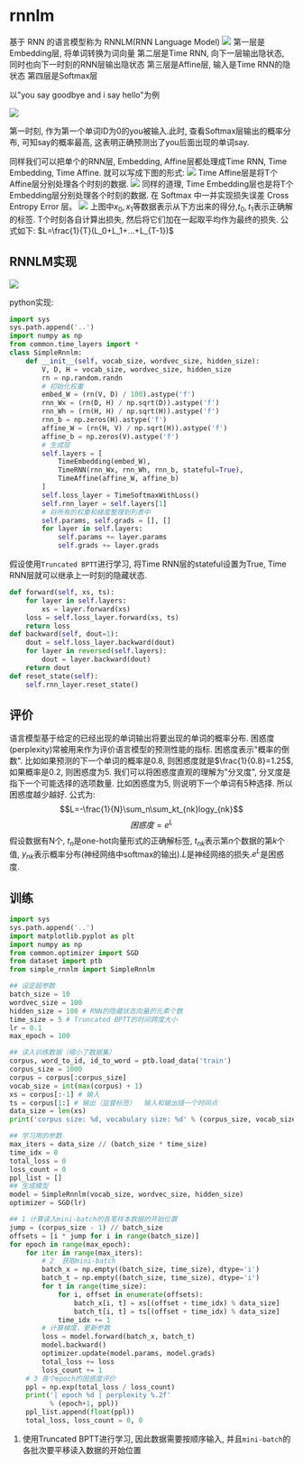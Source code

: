 # rnnlm



基于 RNN 的语言模型称为 RNNLM(RNN Language Model)
![](./rnnlm/1.png)
第一层是Embedding层, 将单词转换为词向量
第二层是Time RNN, 向下一层输出隐状态, 同时也向下一时刻的RNN层输出隐状态
第三层是Affine层, 输入是Time RNN的隐状态
第四层是Softmax层

以"you say goodbye and i say hello"为例

![](./rnnlm/2.png)

第一时刻, 作为第一个单词ID为0的you被输入.此时, 查看Softmax层输出的概率分布, 可知say的概率最高, 这表明正确预测出了you后面出现的单词say.

同样我们可以把单个的RNN层, Embedding, Affine层都处理成Time RNN, Time Embedding, Time Affine. 就可以写成下图的形式:
![](./rnnlm/3.png)
Time Affine层是将T个Affine层分别处理各个时刻的数据.
![](./rnnlm/4.png)
同样的道理, Time Embedding层也是将T个Embedding层分别处理各个时刻的数据.
在 Softmax 中一并实现损失误差 Cross Entropy Error 层。
![](./rnnlm/5.png)
上图中$x_0,x_1$等数据表示从下方出来的得分,$t_0,t_1$表示正确解的标签. T个时刻各自计算出损失, 然后将它们加在一起取平均作为最终的损失. 公式如下:
$L=\frac{1}{T}(L_0+L_1+...+L_{T-1})$


## RNNLM实现
![](./rnnlm/6.png)

python实现:
```python
import sys
sys.path.append('..')
import numpy as np
from common.time_layers import *
class SimpleRnnlm:
    def __init__(self, vocab_size, wordvec_size, hidden_size):
        V, D, H = vocab_size, wordvec_size, hidden_size
        rn = np.random.randn
        # 初始化权重
        embed_W = (rn(V, D) / 100).astype('f')
        rnn_Wx = (rn(D, H) / np.sqrt(D)).astype('f')
        rnn_Wh = (rn(H, H) / np.sqrt(H)).astype('f')
        rnn_b = np.zeros(H).astype('f')
        affine_W = (rn(H, V) / np.sqrt(H)).astype('f')
        affine_b = np.zeros(V).astype('f')
        # 生成层
        self.layers = [
            TimeEmbedding(embed_W),
            TimeRNN(rnn_Wx, rnn_Wh, rnn_b, stateful=True),
            TimeAffine(affine_W, affine_b)
        ]
        self.loss_layer = TimeSoftmaxWithLoss()
        self.rnn_layer = self.layers[1]
        # 将所有的权重和梯度整理到列表中
        self.params, self.grads = [], []
        for layer in self.layers:
            self.params += layer.params
            self.grads += layer.grads
```
假设使用`Truncated BPTT`进行学习, 将Time RNN层的stateful设置为True, Time RNN层就可以继承上一时刻的隐藏状态.

```python
def forward(self, xs, ts):
    for layer in self.layers:
        xs = layer.forward(xs)
    loss = self.loss_layer.forward(xs, ts)
    return loss
def backward(self, dout=1):
    dout = self.loss_layer.backward(dout)
    for layer in reversed(self.layers):
        dout = layer.backward(dout)
    return dout
def reset_state(self):
    self.rnn_layer.reset_state()
```

## 评价
语言模型基于给定的已经出现的单词输出将要出现的单词的概率分布. 困惑度(perplexity)常被用来作为评价语言模型的预测性能的指标. 困惑度表示"概率的倒数". 比如如果预测的下一个单词的概率是0.8, 则困惑度就是$\frac{1}{0.8}=1.25$, 如果概率是0.2, 则困惑度为5. 我们可以将困惑度直观的理解为"分叉度", 分叉度是指下一个可能选择的选项数量. 比如困惑度为5, 则说明下一个单词有5种选择. 所以困惑度越少越好. 公式为:
$$L=-\frac{1}{N}\sum_n\sum_kt_{nk}logy_{nk}$$
$$困惑度 = e^L$$
假设数据有N个, $t_n$是one-hot向量形式的正确解标签, $t_{nk}$表示第$n$个数据的第$k$个值, $y_{nk}$表示概率分布(神经网络中softmax的输出).$L$是神经网络的损失.$e^L$是困惑度.




## 训练


```python
import sys
sys.path.append('..')
import matplotlib.pyplot as plt
import numpy as np
from common.optimizer import SGD
from dataset import ptb
from simple_rnnlm import SimpleRnnlm

## 设定超参数
batch_size = 10
wordvec_size = 100
hidden_size = 100 # RNN的隐藏状态向量的元素个数
time_size = 5 # Truncated BPTT的时间跨度大小
lr = 0.1
max_epoch = 100

## 读入训练数据（缩小了数据集）
corpus, word_to_id, id_to_word = ptb.load_data('train')
corpus_size = 1000
corpus = corpus[:corpus_size]
vocab_size = int(max(corpus) + 1)
xs = corpus[:-1] # 输入
ts = corpus[1:] # 输出（监督标签）  输入和输出错一个时间点
data_size = len(xs)
print('corpus size: %d, vocabulary size: %d' % (corpus_size, vocab_size))

## 学习用的参数
max_iters = data_size // (batch_size * time_size)
time_idx = 0
total_loss = 0
loss_count = 0
ppl_list = []
## 生成模型
model = SimpleRnnlm(vocab_size, wordvec_size, hidden_size)
optimizer = SGD(lr)

## 1 计算读入mini-batch的各笔样本数据的开始位置
jump = (corpus_size - 1) // batch_size
offsets = [i * jump for i in range(batch_size)]
for epoch in range(max_epoch):
    for iter in range(max_iters):
        # 2  获取mini-batch
        batch_x = np.empty((batch_size, time_size), dtype='i')
        batch_t = np.empty((batch_size, time_size), dtype='i')
        for t in range(time_size):
            for i, offset in enumerate(offsets):
                batch_x[i, t] = xs[(offset + time_idx) % data_size]
                batch_t[i, t] = ts[(offset + time_idx) % data_size]
            time_idx += 1
        # 计算梯度，更新参数
        loss = model.forward(batch_x, batch_t)
        model.backward()
        optimizer.update(model.params, model.grads)
        total_loss += loss
        loss_count += 1
    # 3 各个epoch的困惑度评价
    ppl = np.exp(total_loss / loss_count)
    print('| epoch %d | perplexity %.2f'
          % (epoch+1, ppl))
    ppl_list.append(float(ppl))
    total_loss, loss_count = 0, 0
```
1. 使用Truncated BPTT进行学习, 因此数据需要按顺序输入, 并且`mini-batch`的各批次要平移读入数据的开始位置
